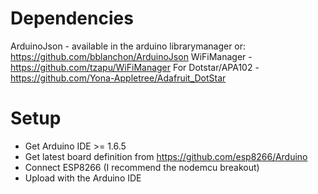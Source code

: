 # Dependencies

ArduinoJson - available in the arduino librarymanager or: https://github.com/bblanchon/ArduinoJson
WiFiManager - https://github.com/tzapu/WiFiManager
For Dotstar/APA102 - https://github.com/Yona-Appletree/Adafruit_DotStar

# Setup

* Get Arduino IDE >= 1.6.5
* Get latest board definition from https://github.com/esp8266/Arduino
* Connect ESP8266 (I recommend the nodemcu breakout)
* Upload with the Arduino IDE